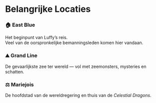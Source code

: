 # Belangrijke Locaties

### 🏠 East Blue

Het beginpunt van Luffy’s reis.  
Veel van de oorspronkelijke bemanningsleden komen hier vandaan.

### ⛰️ Grand Line

De gevaarlijkste zee ter wereld — vol met zeemonsters, mysteries en schatten.

### ⚖️ Mariejois

De hoofdstad van de wereldregering en thuis van de _Celestial Dragons_.
